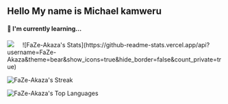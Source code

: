 ## Hello My name is Michael kamweru
<h4>🌱  I'm currently learning...</h4>
<p >
  <img src="https://img.shields.io/badge/NODEASS-007ACC?style=for-the-badge&logo=typescript&logoColor=white" />&nbsp;&nbsp;&nbsp;&nbsp;
![FaZe-Akaza's Stats](https://github-readme-stats.vercel.app/api?username=FaZe-Akaza&theme=bear&show_icons=true&hide_border=false&count_private=true)

![FaZe-Akaza's Streak](https://github-readme-streak-stats.herokuapp.com/?user=FaZe-Akaza&theme=bear&hide_border=false)



![FaZe-Akaza's Top Languages](https://github-readme-stats.vercel.app/api/top-langs/?username=FaZe-Akaza&theme=bear&show_icons=true&hide_border=false&layout=compact)





